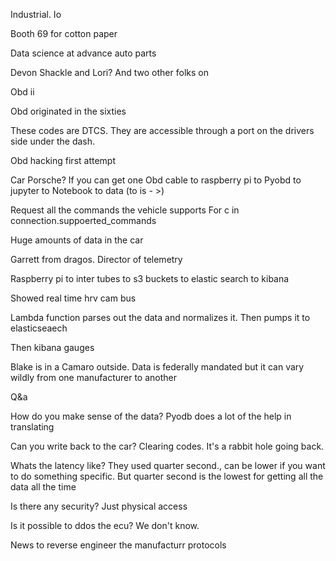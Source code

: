 Industrial. Io

Booth 69 for cotton paper

Data science at advance auto parts

Devon Shackle and Lori? And two other folks on 

Obd ii

Obd originated in the sixties 

These codes are DTCS. They are accessible through a port on the drivers side under the dash. 

Obd hacking first attempt 

Car Porsche? If you can get one 
Obd cable to raspberry pi to
Pyobd to jupyter to Notebook to data  (to is - >) 


Request all the commands the vehicle supports 
For c in connection.suppoerted_commands

Huge amounts of data in the car 

Garrett from dragos. Director of telemetry 

Raspberry pi to inter tubes to s3 buckets to elastic search to kibana 

Showed real time hrv cam bus 

Lambda function parses out the data and normalizes it. Then pumps it to elasticseaech 

Then kibana gauges 


Blake is in a Camaro outside. Data is federally mandated but it can vary wildly from one manufacturer  to another 

Q&a

How do you make sense of the data? 
Pyodb does a lot of the help in translating 

Can you write back to the car? 
Clearing codes. It's a rabbit hole going back. 

Whats the latency like? 
They used quarter second., can be lower if you want to do something specific. But quarter second is the lowest for getting all the data all the time 

Is there any security? 
Just physical access 

Is it possible to ddos the ecu? 
We don't know. 

News to reverse engineer the manufacturr protocols 


